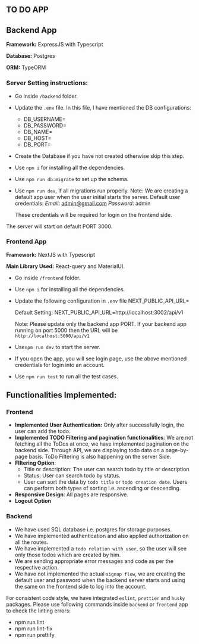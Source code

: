 ## TO DO APP ##

## Backend App ##

**Framework:** ExpressJS with Typescript

**Database:** Postgres

**ORM:** TypeORM 

### Server Setting instructions: ###

- Go inside `/backend` folder.
- Update the `.env` file. In this file, I have mentioned the DB configurations: 
    - DB_USERNAME=
    - DB_PASSWORD=
    - DB_NAME=
    - DB_HOST=
    - DB_PORT=
- Create the Database if you have not created otherwise skip this step.
- Use `npm i` for installing all the dependencies.
- Use `npm run db:migrate` to set up the schema.
- Use `npm run dev`, If all migrations run properly.
  Note: We are creating a default app user when the user initial starts the server. 
  Default user credentials:
  *Email*: admin@gmail.com
  *Password*: admin
  
  These credentials will be required for login on the frontend side.

The server will start on default PORT 3000.     

### Frontend App ###

**Framework:** NextJS with Typescript

**Main Library Used:** React-query and MaterialUI.

- Go inside `/frontend` folder.
- Use `npm i` for installing all the dependencies.
- Update the following configuration in `.env` file
  NEXT_PUBLIC_API_URL=
  
  Default Setting: 
  NEXT_PUBLIC_API_URL=http://localhost:3002/api/v1 
  
  Note: Please update only the backend app PORT. If your backend app running on port 5000 then the URL will be `http://localhost:5000/api/v1`

- Use`npm run dev` to start the server.
- If you open the app, you will see login page, use the above mentioned credentials for login into an account.
- Use `npm run test` to run all the test cases.

## Functionalities Implemented:

### Frontend
-  **Implemented User Authentication:** Only after successfully login, the user can add the todo.
-  **Implemented TODO Filtering and pagination functionalities**: We are not fetching all the ToDos at once, we have implemented pagination on the backend side. Through API, we are displaying todo data on a page-by-page basis. ToDo Filtering is also happening on the server Side.
- **FIltering Option**:
  - Title or description: The user can search todo by title or description
  - Status: User can search todo by status.
  - User can sort the data by `todo title` or `todo creation date`. Users can perform both types of sorting i.e. ascending or descending.
- **Responsive Design**: All pages are responsive.
- **Logout Option**

### Backend
- We have used SQL database i.e. postgres for storage purposes.
- We have implemented authentication and also applied authorization on all the routes.
- We have implemented a `todo relation with user`, so the user will see only those todos which are created by him.
- We are sending appropriate error messages and code as per the respective action.
- We have not implemented the actual `signup flow`, we are creating the default user and password when the backend server starts and using the same on the frontend side to log into the account.

For consistent code style, we have integrated `eslint`, `prettier` and `husky` packages. Please use following commands inside `backend` or `frontend` app to check the linting errors:
- npm run lint
- npm run lint-fix
- npm run prettify